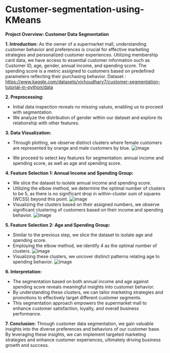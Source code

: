 # Customer-segmentation-using-KMeans

**Project Overview: Customer Data Segmentation**

**1. Introduction:**
   As the owner of a supermarket mall, understanding customer behavior and preferences is crucial for effective marketing strategies and personalized customer experiences. Utilizing membership card data, we have access to essential customer information such as Customer ID, age, gender, annual income, and spending score. The spending score is a metric assigned to customers based on predefined parameters reflecting their purchasing behavior. 
 Dataset : https://www.kaggle.com/datasets/vjchoudhary7/customer-segmentation-tutorial-in-python/data

**2. Preprocessing:**
   - Initial data inspection reveals no missing values, enabling us to proceed with segmentation.
   - We analyze the distribution of gender within our dataset and explore its relationship with other features.

**3. Data Visualization:**
   - Through plotting, we observe distinct clusters where female customers are represented by orange and male customers by blue.
     ![image](https://github.com/sudikshaacharya1/Customer-segmentation-using-KMeans/assets/138321124/d544a9f5-4b18-4a33-98b1-fad1ed162376)

   - We proceed to select key features for segmentation: annual income and spending score, as well as age and spending score.

**4. Feature Selection 1: Annual Income and Spending Group:**
   - We slice the dataset to isolate annual income and spending score.
   - Utilizing the elbow method, we determine the optimal number of clusters to be 5, as there is no significant drop in within-cluster sum of squares (WCSS) beyond this point.
     ![image](https://github.com/sudikshaacharya1/Customer-segmentation-using-KMeans/assets/138321124/3fc4e35e-96c4-4950-adbc-e1bf82ac0c56)
   - Visualizing the clusters based on their assigned numbers, we observe significant clustering of customers based on their income and spending behavior.
     ![image](https://github.com/sudikshaacharya1/Customer-segmentation-using-KMeans/assets/138321124/4565bcf4-3aee-4cb0-a67f-5e1b5d68d7a9)


**5. Feature Selection 2: Age and Spending Group:**
   - Similar to the previous step, we slice the dataset to isolate age and spending score.
   - Employing the elbow method, we identify 4 as the optimal number of clusters.
     ![image](https://github.com/sudikshaacharya1/Customer-segmentation-using-KMeans/assets/138321124/6cf8471f-c09d-4961-aff4-35bef3fd0618)
   - Visualizing these clusters, we uncover distinct patterns relating age to spending behavior.
     ![image](https://github.com/sudikshaacharya1/Customer-segmentation-using-KMeans/assets/138321124/808f0d2a-148d-4776-bd0c-8fe421f7a46e)


**6. Interpretation:**
   - The segmentation based on both annual income and age against spending score reveals meaningful insights into customer behavior.
   - By understanding these clusters, we can tailor marketing strategies and promotions to effectively target different customer segments.
   - This segmentation approach empowers the supermarket mall to enhance customer satisfaction, loyalty, and overall business performance.

**7. Conclusion:**
   Through customer data segmentation, we gain valuable insights into the diverse preferences and behaviors of our customer base. By leveraging these insights, we can implement targeted marketing strategies and enhance customer experiences, ultimately driving business growth and success.
